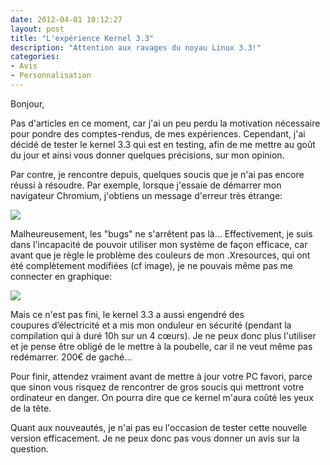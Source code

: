 ```yaml
---
date: 2012-04-01 10:12:27
layout: post
title: "L'expérience Kernel 3.3"
description: "Attention aux ravages du noyau Linux 3.3!"
categories:
- Avis
- Personnalisation
---
```


Bonjour,

Pas d'articles en ce moment, car j'ai un peu perdu la motivation nécessaire pour pondre des comptes-rendus, de mes expériences. Cependant, j'ai décidé de tester le kernel 3.3 qui est en testing, afin de me mettre au goût du jour et ainsi vous donner quelques précisions, sur mon opinion.

<!-- more -->

Par contre, je rencontre depuis, quelques soucis que je n'ai pas encore réussi à résoudre. Par exemple, lorsque j'essaie de démarrer mon navigateur Chromium, j'obtiens un message d'erreur très étrange:

<img class="imgcenter" src="http://linuxien.legtux.org/uploads/images/2012/04/thumb.png">

Malheureusement, les "bugs" ne s'arrêtent pas là... Effectivement, je suis dans l'incapacité de pouvoir utiliser mon système de façon efficace, car avant que je règle le problème des couleurs de mon .Xresources, qui ont été complètement modifiées (cf image), je ne pouvais même pas me connecter en graphique:

<img class="imgcenter" src="http://linuxien.legtux.org/uploads/images/2012/04/couleur.png">

Mais ce n'est pas fini, le kernel 3.3 a aussi engendré des coupures d’électricité et a mis mon onduleur en sécurité (pendant la compilation qui à duré 10h sur un 4 cœurs). Je ne peux donc plus l'utiliser et je pense être obligé de le mettre à la poubelle, car il ne veut même pas redémarrer. 200€ de gaché...

Pour finir, attendez vraiment avant de mettre à jour votre PC favori, parce que sinon vous risquez de rencontrer de gros soucis qui mettront votre ordinateur en danger. On pourra dire que ce kernel m'aura coûté les yeux de la tête.

Quant aux nouveautés, je n'ai pas eu l'occasion de tester cette nouvelle version efficacement. Je ne peux donc pas vous donner un avis sur la question.
